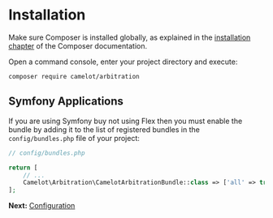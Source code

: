 Installation
============

Make sure Composer is installed globally, as explained in the [installation chapter](https://getcomposer.org/doc/00-intro.md)
of the Composer documentation.

Open a command console, enter your project directory and execute:

```console
composer require camelot/arbitration
```

Symfony Applications
--------------------

If you are using Symfony buy not using Flex then you must enable the bundle by adding it to the list of registered 
bundles in the `config/bundles.php` file of your project:

```php
// config/bundles.php

return [
    // ...
    Camelot\Arbitration\CamelotArbitrationBundle::class => ['all' => true],
];
```

**Next:** [Configuration](./configuration.md)
